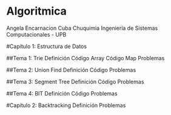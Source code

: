 
# Algoritmica
Angela Encarnacion Cuba Chuquimia 
Ingeniería de Sistemas Computacionales - UPB 

#Capítulo 1: Estructura de Datos

##Tema 1: Trie
Definición
Código Array
Código Map
Problemas

##Tema 2: Union Find
Definición
Código
Problemas

##Tema 3: Segment Tree
Definición
Código
Problemas

##Tema 4: BIT
Definición
Código
Problemas

#Capítulo 2: Backtracking
Definición
Problemas
